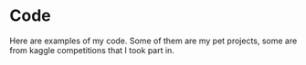 # Code

Here are examples of my code. Some of them are my pet projects, 
some are from kaggle competitions that I took part in.











